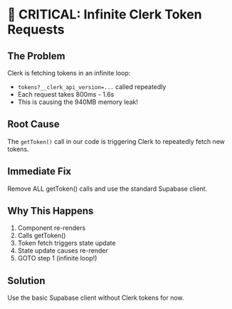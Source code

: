 # 🚨 CRITICAL: Infinite Clerk Token Requests

## The Problem
Clerk is fetching tokens in an infinite loop:
- `tokens?__clerk_api_version=...` called repeatedly
- Each request takes 800ms - 1.6s
- This is causing the 940MB memory leak!

## Root Cause
The `getToken()` call in our code is triggering Clerk to repeatedly fetch new tokens.

## Immediate Fix
Remove ALL getToken() calls and use the standard Supabase client.

## Why This Happens
1. Component re-renders
2. Calls getToken()
3. Token fetch triggers state update
4. State update causes re-render
5. GOTO step 1 (infinite loop!)

## Solution
Use the basic Supabase client without Clerk tokens for now.
